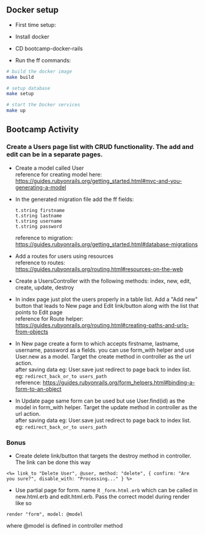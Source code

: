 ## Docker setup

- First time setup:

- Install docker

- CD bootcamp-docker-rails

- Run the ff commands:

```sh
# build the docker image
make build

# setup database
make setup

# start the Docker services
make up
```

## Bootcamp Activity
### Create a Users page list with CRUD functionality. The add and edit can be in a separate pages.

- Create a model called User
  <br> reference for creating model here: https://guides.rubyonrails.org/getting_started.html#mvc-and-you-generating-a-model

- In the generated migration file add the ff fields:
  ```
  t.string firstname
  t.string lastname
  t.string username
  t.string password
  ```
  reference to migration: https://guides.rubyonrails.org/getting_started.html#database-migrations

- Add a routes for users using resources
  <br> reference to routes: https://guides.rubyonrails.org/routing.html#resources-on-the-web

- Create a UsersController with the following methods: index, new, edit, create, update, destroy

- In index page just plot the users properly in a table list. Add a "Add new" button that leads to New page and Edit link/button along with the list that points to Edit page
  <br> reference for Route helper: https://guides.rubyonrails.org/routing.html#creating-paths-and-urls-from-objects

- In New page create a form to which accepts firstname, lastname, username, password as a fields.
you can use form_with helper and use User.new as a model. Target the create method in controller as the url action.
  <br> after saving data eg: User.save just redirect to page back to index list. eg: `redirect_back_or_to users_path`
  <br> reference: https://guides.rubyonrails.org/form_helpers.html#binding-a-form-to-an-object

- In Update page same form can be used but use User.find(id) as the model in form_with helper. Target the update method in controller as the url action.
  <br> after saving data eg: User.save just redirect to page back to index list. eg: `redirect_back_or_to users_path`

### Bonus
- Create delete link/button that targets the destroy method in controller. The link can be done this way
```
<%= link_to "Delete User", @user, method: "delete", { confirm: "Are you sure?", disable_with: "Processing..." } %>
```

- Use partial page for form. name it `_form.html.erb` which can be called in new.html.erb and edit.html.erb. Pass the correct model during render like so
```
render "form", model: @model
```
where @model is defined in controller method
